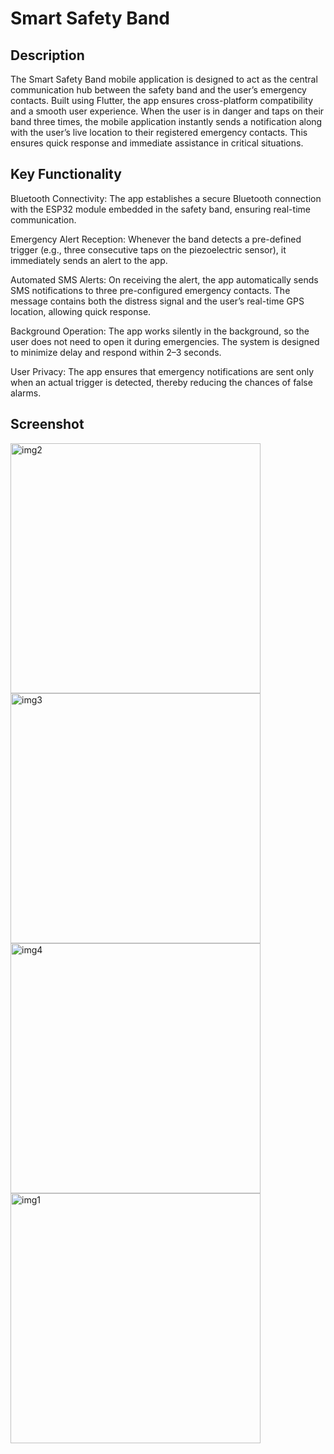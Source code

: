 # Smart Safety Band

## Description

The Smart Safety Band mobile application is designed to act as the central communication hub between the safety band and the user’s emergency contacts. Built using Flutter, the app ensures cross-platform compatibility and a smooth user experience. When the user is in danger and taps on their band three times, the mobile application instantly sends a notification along with the user’s live location to their registered emergency contacts. This ensures quick response and immediate assistance in critical situations.

## Key Functionality 

Bluetooth Connectivity: The app establishes a secure Bluetooth connection with the ESP32 module embedded in the safety band, ensuring real-time communication.

Emergency Alert Reception: Whenever the band detects a pre-defined trigger (e.g., three consecutive taps on the piezoelectric sensor), it immediately sends an alert to the app.

Automated SMS Alerts: On receiving the alert, the app automatically sends SMS notifications to three pre-configured emergency contacts. The message contains both the distress signal and the user’s real-time GPS location, allowing quick response.

Background Operation: The app works silently in the background, so the user does not need to open it during emergencies. The system is designed to minimize delay and respond within 2–3 seconds.

User Privacy: The app ensures that emergency notifications are sent only when an actual trigger is detected, thereby reducing the chances of false alarms.

## Screenshot

<img src="https://github.com/user-attachments/assets/7da17608-6181-41a1-95df-2af8c3465ef6" alt="img2" height="400"  /> 
<img src="https://github.com/user-attachments/assets/28ca6768-efe8-4f7e-bee8-2739a55f6db5" alt="img3" height="400"  /> 
<img src="https://github.com/user-attachments/assets/7705385f-e21b-4143-af98-469b39c23cef" alt="img4" height="400"  />
<img src="https://github.com/user-attachments/assets/cffa00b0-5a42-498e-b633-dac71f16e6b6" alt="img1" height="400"  /> 

